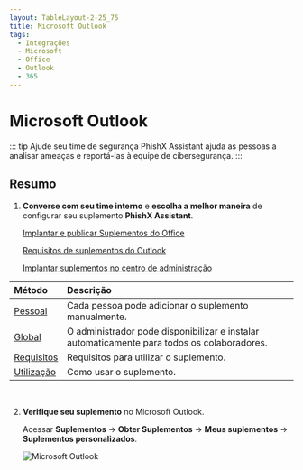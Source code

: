 ```yaml
---
layout: TableLayout-2-25_75
title: Microsoft Outlook
tags:
  - Integrações
  - Microsoft
  - Office
  - Outlook
  - 365
---
```

# Microsoft Outlook

::: tip Ajude seu time de segurança
PhishX Assistant ajuda as pessoas a analisar ameaças e reportá-las à equipe de cibersegurança.
:::

## Resumo

1. **Converse com seu time interno** e **escolha a melhor maneira** de configurar seu suplemento **PhishX Assistant**.

   [Implantar e publicar Suplementos do Office](https://docs.microsoft.com/pt-br/office/dev/add-ins/publish/publish)

   [Requisitos de suplementos do Outlook](https://docs.microsoft.com/pt-br/office/dev/add-ins/outlook/add-in-requirements)

   [Implantar suplementos no centro de administração](https://docs.microsoft.com/pt-br/microsoft-365/admin/manage/manage-deployment-of-add-ins?view=o365-worldwide)

| Método | Descrição |
| :--- | :--- |
| [Pessoal](single/) | Cada pessoa pode adicionar o suplemento manualmente. |
| [Global](global/) | O administrador pode disponibilizar e instalar automaticamente para todos os colaboradores. |
| [Requisitos](requirements/) | Requisitos para utilizar o suplemento. |
| [Utilização](user/) | Como usar o suplemento. |
<br>

2. **Verifique seu suplemento** no Microsoft Outlook.

   Acessar **Suplementos** -> **Obter Suplementos** -> **Meus suplementos** -> **Suplementos personalizados**.

   ![Microsoft Outlook](https://cdn.phishx.io/phishx-docs/images/assistant_microsoft_01.png)